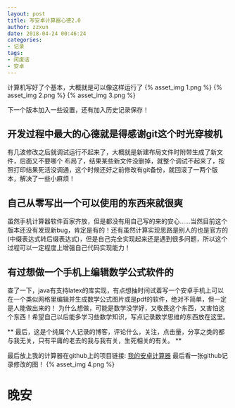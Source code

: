 ```yaml
---
layout: post
title: 写安卓计算器心德2.0
author: zzxun
date: 2018-04-24 00:46:24
categories:
- 记录
tags:
- 闲废话
- 安卓
---
```


计算机写好了个基本，大概就是可以像这样运行了
{% asset_img 1.png %}
{% asset_img 2.png %}
{% asset_img 3.png %}

下一个版本加入一些设置，还有加入历史记录保存！

## 开发过程中最大的心德就是得感谢git这个时光穿梭机

有几波修改之后就调试运行不起来了，大概就是新建布局文件时附带生成了新文件，后面又不要哪个
布局了，结果某些新文件没删掉，就整个调试不起来了，按照打印结果死活没调通，这个时候还好之前修改有git备份，就回滚了一两个版本，解决了一些小麻烦！

## 自己从零写出一个可以使用的东西来就很爽

虽然手机计算器软件百家齐放，但是都没有用自己写的来的安心……当然目前这个版本还没有发现新bug，肯定是有的！还有虽然计算实现思路是别人的也是官方的(中缀表达式转后缀表达式)，但是自己完全实现起来还是遇到很多问题，所以这个过程可以一定程度上增强自己代码实现能力！

## 有过想做一个手机上编辑数学公式软件的

查了一下，java有支持latex的库实现，有点想抽时间试着写一个安卓手机上可以在一个类似网格里编辑并生成数学公式图片或是pdf的软件，绝对不简单，但一定是人能做出来的！
为什么想做，可能是数学没学好，又敬畏这个东西，又害怕这个东西！希望自己以后能多学习些数学知识，写点记录数学思维的东西放在这里。

** 最后，这是个纯属个人记录的博客，评论什么，关注，点击量，分享之类的都与我无关，只有平庸的老去的我与我有关，生死相关的有关。 **

最后放上我的计算器在github上的项目链接:
[我的安卓计算器](https://github.com/ZZXUNOO/Calculator_for_Android)
最后看一张github记录修改的图！
{% asset_img 4.png %}

# 晚安 #